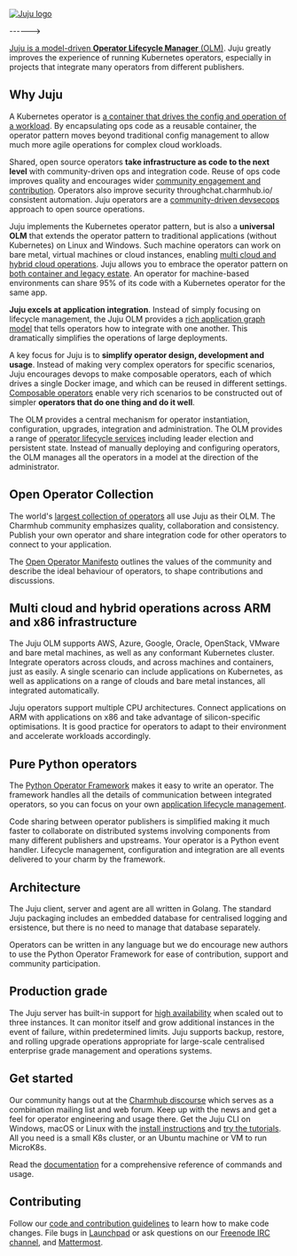 [![Juju logo](doc/juju-logo.png?raw=true)](https://juju.is/)

------>

[Juju is a model-driven **Operator Lifecycle Manager**
(OLM)](https://juju.is/about). Juju greatly improves the experience of
running Kubernetes operators, especially in projects that integrate many
operators from different publishers.

## Why Juju

A Kubernetes operator is [a container that drives the config and operation
of a workload](https://charmhub.io/about). By encapsulating ops code as a
reusable container, the operator pattern moves beyond traditional config
management to allow much more agile operations for complex cloud workloads.

Shared, open source operators **take infrastructure as code to the next level**
with community-driven ops and integration code. Reuse of ops code improves
quality and encourages wider [community engagement and contribution](
https://juju.is/about#collaboration). Operators also improve security
throughchat.charmhub.io/ consistent automation. Juju operators are a
[community-driven devsecops](https://juju.is/about#automate-everything)
approach to open source operations.

Juju implements the Kubernetes operator pattern, but is also a **universal
OLM** that extends the operator pattern to traditional applications (without
Kubernetes) on Linux and Windows. Such machine operators can work on bare
metal, virtual machines or cloud instances, enabling [multi cloud and hybrid
cloud operations](https://juju.is/multi-cloud-operations). Juju allows you
to embrace the operator pattern on [both container and legacy
estate](https://juju.is/universal-operators). An operator for machine-based
environments can share 95% of its code with a Kubernetes operator for the
same app.

**Juju excels at application integration**. Instead of simply focusing on
lifecycle management, the Juju OLM provides a [rich application graph
model](https://juju.is/about#integration-simplicity) that tells operators how to
integrate with one another. This dramatically simplifies the operations of
large deployments.

A key focus for Juju is to **simplify operator design, development and
usage**.  Instead of making very complex operators for specific scenarios,
Juju encourages devops to make composable operators, each of which drives a
single Docker image, and which can be reused in different settings.
[Composable operators](https://juju.is/about#integration-simplicity) enable
very rich scenarios to be constructed out of simpler **operators that do one
thing and do it well**.

The OLM provides a central mechanism for operator instantiation,
configuration, upgrades, integration and administration. The OLM provides a
range of [operator lifecycle services](https://juju.is/docs/sdk/events)
including leader election and persistent state. Instead of manually
deploying and configuring operators, the OLM manages all the operators in a
model at the direction of the administrator.

## Open Operator Collection

The world's [largest collection of operators](https://charmhub.io/) all use
Juju as their OLM. The Charmhub community emphasizes quality, collaboration
and consistency. Publish your own operator and share integration code for
other operators to connect to your application.

The [Open Operator Manifesto](https://charmhub.io/manifesto) outlines the
values of the community and describe the ideal behaviour of operators, to
shape contributions and discussions.

## Multi cloud and hybrid operations across ARM and x86 infrastructure

The Juju OLM supports AWS, Azure, Google, Oracle, OpenStack, VMware and bare
metal machines, as well as any conformant Kubernetes cluster. Integrate
operators across clouds, and across machines and containers, just as easily.
A single scenario can include applications on Kubernetes, as well as
applications on a range of clouds and bare metal instances, all integrated
automatically.

Juju operators support multiple CPU architectures. Connect applications on
ARM with applications on x86 and take advantage of silicon-specific
optimisations. It is good practice for operators to adapt to their
environment and accelerate workloads accordingly.

## Pure Python operators

The [Python Operator Framework](https://pythonoperatorframework.io/) makes
it easy to write an operator. The framework handles all the details of
communication between integrated operators, so you can focus on your own
[application lifecycle management](https://juju.is/docs/olm).

Code sharing between operator publishers is simplified making it much faster
to collaborate on distributed systems involving components from many
different publishers and upstreams. Your operator is a Python event handler.
Lifecycle management, configuration and integration are all events delivered
to your charm by the framework.

## Architecture

The Juju client, server and agent are all written in Golang. The standard Juju
packaging includes an embedded database for centralised logging and ersistence,
but there is no need to manage that database separately.

Operators can be written in any language but we do encourage new authors to
use the Python Operator Framework for ease of contribution, support and
community participation.

## Production grade

The Juju server has built-in support for [high
availability](https://juju.is/docs/olm/high-availability) when scaled
out to three instances. It can monitor itself and grow additional instances
in the event of failure, within predetermined limits. Juju supports backup,
restore, and rolling upgrade operations appropriate for large-scale
centralised enterprise grade management and operations systems.

## Get started

Our community hangs out at the [Charmhub discourse](https://discourse.juju.is/)
which serves as a combination mailing list and web forum. Keep up with the news
and get a feel for operator engineering and usage there. Get  the Juju CLI on
Windows, macOS or Linux with the 
[install instructions](https://juju.is/docs/installing) and 
[try the tutorials](https://juju.is/docs/tutorials). All you need is a small
K8s cluster, or an Ubuntu machine or VM to run MicroK8s.

Read the [documentation](https://juju.is/docs) for a comprehensive reference
of commands and usage.

## Contributing

Follow our [code and contribution guidelines](CONTRIBUTING.md) to learn how
to make code changes. File bugs in
[Launchpad](https://bugs.launchpad.net/juju/+filebug) or ask questions on
our [Freenode IRC channel](https://webchat.freenode.net/#juju), and 
[Mattermost](chat.charmhub.io/).
